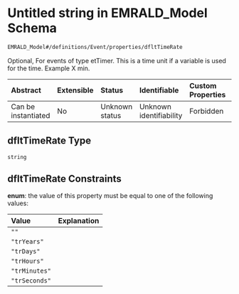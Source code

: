 # Untitled string in EMRALD_Model Schema

```txt
EMRALD_Model#/definitions/Event/properties/dfltTimeRate
```

Optional, For events of type etTimer. This is a time unit if a variable is used for the time. Example X min.

| Abstract            | Extensible | Status         | Identifiable            | Custom Properties | Additional Properties | Access Restrictions | Defined In                                                                                                    |
| :------------------ | :--------- | :------------- | :---------------------- | :---------------- | :-------------------- | :------------------ | :------------------------------------------------------------------------------------------------------------ |
| Can be instantiated | No         | Unknown status | Unknown identifiability | Forbidden         | Allowed               | none                | [EMRALD_JsonSchemaV3_0.json*](../../../../../Emrald-UI/out/EMRALD_JsonSchemaV3_0.json "open original schema") |

## dfltTimeRate Type

`string`

## dfltTimeRate Constraints

**enum**: the value of this property must be equal to one of the following values:

| Value         | Explanation |
| :------------ | :---------- |
| `""`          |             |
| `"trYears"`   |             |
| `"trDays"`    |             |
| `"trHours"`   |             |
| `"trMinutes"` |             |
| `"trSeconds"` |             |
